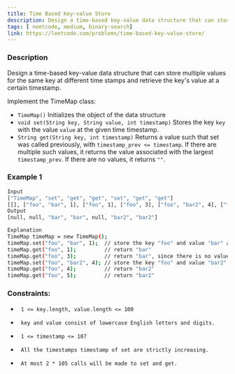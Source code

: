 ```yaml
---
title: Time Based Key-value Store
description: Design a time-based key-value data structure that can store multiple values for the same key at different time stamps and retrieve the key's value at a certain timestamp.
tags: [ neetcode, medium, binary-search]
link: https://leetcode.com/problems/time-based-key-value-store/
---
```


### Description

Design a time-based key-value data structure that can store multiple values for the same key at different time stamps and retrieve the key's value at a certain timestamp.

Implement the TimeMap class:

- `TimeMap()` Initializes the object of the data structure
- `void set(String key, String value, int timestamp)` Stores the key `key` with the value `value` at the given time timestamp.
- `String get(String key, int timestamp)` Returns a value such that set was called previously, with `timestamp_prev <= timestamp`. If there are multiple such values, it returns the value associated with the largest `timestamp_prev`. If there are no values, it returns `""`.


### Example 1

```bash
Input
["TimeMap", "set", "get", "get", "set", "get", "get"]
[[], ["foo", "bar", 1], ["foo", 1], ["foo", 3], ["foo", "bar2", 4], ["foo", 4], ["foo", 5]]
Output
[null, null, "bar", "bar", null, "bar2", "bar2"]

Explanation
TimeMap timeMap = new TimeMap();
timeMap.set("foo", "bar", 1);  // store the key "foo" and value "bar" along with timestamp = 1.
timeMap.get("foo", 1);         // return "bar"
timeMap.get("foo", 3);         // return "bar", since there is no value corresponding to foo at timestamp 3 and timestamp 2, then the only value is at timestamp 1 is "bar".
timeMap.set("foo", "bar2", 4); // store the key "foo" and value "bar2" along with timestamp = 4.
timeMap.get("foo", 4);         // return "bar2"
timeMap.get("foo", 5);         // return "bar2"
```


### Constraints:

-      1 <= key.length, value.length <= 100     
-      key and value consist of lowercase English letters and digits.     
-      1 <= timestamp <= 107     
-      All the timestamps timestamp of set are strictly increasing.     
-      At most 2 * 105 calls will be made to set and get. 